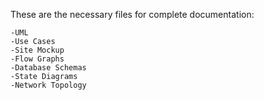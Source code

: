 These are the necessary files for complete documentation:
    
    -UML
    -Use Cases
    -Site Mockup
    -Flow Graphs
    -Database Schemas
    -State Diagrams
    -Network Topology
